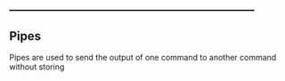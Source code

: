 ## ____________________________________________

## Pipes

Pipes are used to send the output of one command to another command without storing 
